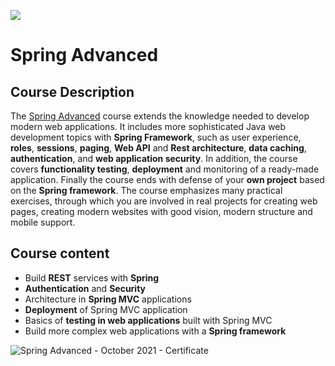 ![](https://camo.githubusercontent.com/42a8354a436ef9f08168b5b971dbc7646ab3abfdf1056db81c3bdd5734b97e9f/68747470733a2f2f6e616b6f762e636f6d2f77702d636f6e74656e742f75706c6f6164732f323031342f30312f536f6674776172652d556e69766572736974792d4c6f676f2d626c75652d686f72697a6f6e74616c2e706e67)

# Spring Advanced

## Course Description

The [Spring Advanced](https://softuni.bg/trainings/3494/spring-advanced-october-2021#lesson-31212) course extends the knowledge needed to develop modern web applications. It includes more sophisticated Java web development topics with **Spring Framework**, such as user experience, **roles**, **sessions**, **paging**, **Web API** and **Rest architecture**, **data caching**, **authentication**, and **web application security**. In addition, the course covers **functionality testing**, **deployment** and monitoring of a ready-made application. Finally the course ends with defense of your **own project** based on the **Spring framework**. The course emphasizes many practical exercises, through which you are involved in real projects for creating web pages, creating modern websites with good vision, modern structure and mobile support.

## Course content

-	Build **REST** services with **Spring**
-	**Authentication** and **Security**
-	Architecture in **Spring MVC** applications
-	**Deployment** of Spring MVC application
-	Basics of **testing in web applications** built with Spring MVC
-	Build more complex web applications with a **Spring framework**

![Spring Advanced - October 2021 - Certificate](https://user-images.githubusercontent.com/76119513/150367574-42a42980-244a-49ef-8323-f14f83bd98a1.jpeg)

